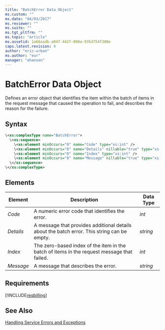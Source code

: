 ```yaml
---
title: "BatchError Data Object"
ms.custom: ""
ms.date: "04/03/2017"
ms.reviewer: ""
ms.suite: ""
ms.tgt_pltfrm: ""
ms.topic: "article"
ms.assetid: 1a66aadb-a047-442f-890a-935d754f300e
caps.latest.revision: 4
author: "eric-urban"
ms.author: "eur"
manager: "ehansen"
---
```

# BatchError Data Object
Defines an error object that identifies the item within the batch of items in the request message that caused the operation to fail, and describes the reason for the failure.

## Syntax

```xml
\<xs:complexType name="BatchError">
  \<xs:sequence>
    \<xs:element minOccurs="0" name="Code" type="xs:int" />
    \<xs:element minOccurs="0" name="Details" nillable="true" type="xs:string" />
    \<xs:element minOccurs="0" name="Index" type="xs:int" />
    \<xs:element minOccurs="0" name="Message" nillable="true" type="xs:string" />
  \</xs:sequence>
\</xs:complexType>
```

## <a name="Elements"></a>Elements

|Element|Description|Data Type|
|-----------|---------------|-------------|
|*Code*|A numeric error code that identifies the error.|*int*|
|*Details*|A message that provides additional details about the batch error. This string can be empty.|*string*|
|*Index*|The zero-based index of the item in the batch of items in the request message that failed.|*int*|
|*Message*|A message that describes the error.|*string*|

## Requirements
[!INCLUDE[reqbilling](../billing-api/includes/reqbilling.md)]
## See Also
[Handling Service Errors and Exceptions](https://msdn.microsoft.com/library/bing-ads-error-handling-guide.aspx)

